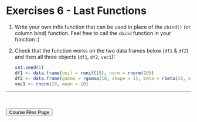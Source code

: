 Exercises 6 - Last Functions
================

1.  Write your own infix function that can be used in place of the
    `cbind()` (or column bind) function. Feel free to call the `cbind`
    function in your function :)  

2.  Check that the function works on the two data frames below (`df1` &
    `df2`) and then all three objects (`df1`, `df2`, `vec1`)!

    ``` r
    set.seed(1)
    df1 <- data.frame(unif = runif(10), norm = rnorm(10))
    df2 <- data.frame(gamma = rgamma(10, shape = 1), beta = rbeta(10, shape1 = 5, shape2 = 1))
    vec1 <- rnorm(10, mean = 10)
    ```

<hr>

<br>

<a href = "https://jbpost2.github.io/Improving-R-Programs/CourseFiles.html"><button type="button">Course
Files Page</button></a>
